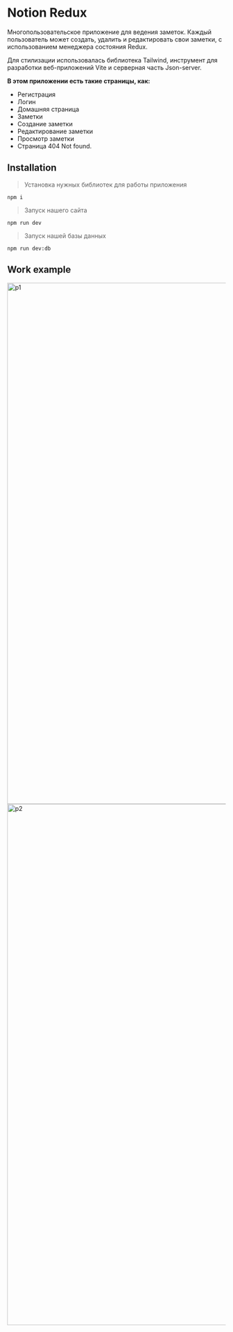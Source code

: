 # Notion Redux
Многопользовательское приложение для ведения заметок.
Каждый пользователь может создать, удалить и редактировать свои
заметки, с использованием менеджера состояния Redux.

Для стилизации использовалась библиотека Tailwind, инструмент для разработки веб-приложений Vite и серверная часть Json-server. 

**В этом приложении есть такие страницы, как:**
- Регистрация
- Логин
- Домашняя страница
- Заметки
- Создание заметки
- Редактирование заметки
- Просмотр заметки
- Страница 404 Not found.

## Installation  
> Установка нужных библиотек для работы приложения
```
npm i
```

> Запуск нашего сайта
```
npm run dev
```

> Запуск нашей базы данных
```
npm run dev:db
```

## Work example
<img width="1202" alt="p1" src="https://github.com/Korolya/NotionRedux/assets/153447482/0490038a-b6e6-4e35-b942-ea998b4b9ad7">
<img width="1202" alt="p2" src="https://github.com/Korolya/NotionRedux/assets/153447482/2902ed63-74c5-498a-bba2-dcb01cf83443">

